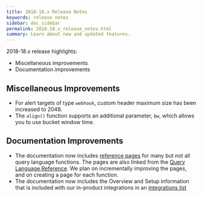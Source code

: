 ```yaml
---
title: 2018-18.x Release Notes
keywords: release notes
sidebar: doc_sidebar
permalink: 2018.18.x_release_notes.html
summary: Learn about new and updated features.
---
```


2018-18.x release highlights:
* Miscellaneous improvements
* Documentation improvements


## Miscellaneous Improvements
* For alert targets of type `webhook`, custom header maximum size  has been increased to 2048.
* The `align()` function supports an additional parameter, `bw`, which allows you to use bucket window time.

## Documentation Improvements
* The documentation now includes [reference pages](https://docs.wavefront.com/label_reference%20page.html) for many but not all query language functions. The pages are also linked from the [Query Language Reference](http://docs.wavefront.com/query_language_reference.html). We plan on incrementally improving the pages, and on creating a page for each function.
* The documentation now includes the Overview and Setup information that is included with our in-product integrations in an [integrations list](http://docs.wavefront.com/label_integrations%20list.html)
